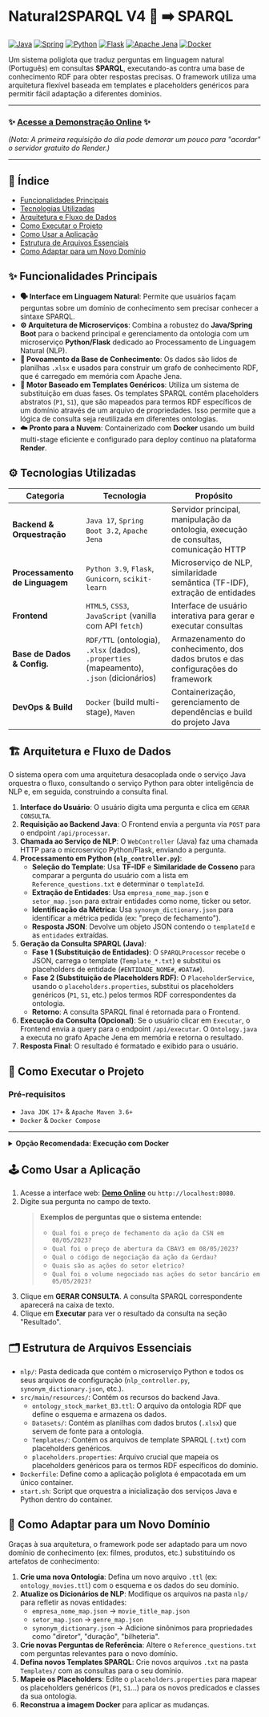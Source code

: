 # Natural2SPARQL V4 💬 ➡️ SPARQL

[![Java](https://img.shields.io/badge/Java-17-blue.svg?style=for-the-badge&logo=openjdk)](https://www.oracle.com/java/technologies/javase/jdk17-archive-downloads.html)
[![Spring](https://img.shields.io/badge/Spring_Boot-3.2-green.svg?style=for-the-badge&logo=spring)](https://spring.io/projects/spring-boot)
[![Python](https://img.shields.io/badge/Python-3.9-blue.svg?style=for-the-badge&logo=python)](https://www.python.org/downloads/release/python-390/)
[![Flask](https://img.shields.io/badge/Flask-black.svg?style=for-the-badge&logo=flask)](https://flask.palletsprojects.com/)
[![Apache Jena](https://img.shields.io/badge/Apache-Jena-orange.svg?style=for-the-badge&logo=apache)](https://jena.apache.org/)
[![Docker](https://img.shields.io/badge/Docker-gray.svg?style=for-the-badge&logo=docker)](https://www.docker.com/)

Um sistema poliglota que traduz perguntas em linguagem natural (Português) em consultas **SPARQL**, executando-as contra uma base de conhecimento RDF para obter respostas precisas. O framework utiliza uma arquitetura flexível baseada em templates e placeholders genéricos para permitir fácil adaptação a diferentes domínios.

---

### ✨ **[Acesse a Demonstração Online](https://natural2sparql-v4.onrender.com)** ✨

*(Nota: A primeira requisição do dia pode demorar um pouco para "acordar" o servidor gratuito do Render.)*

---

## 📜 Índice

*   [Funcionalidades Principais](#-funcionalidades-principais)
*   [Tecnologias Utilizadas](#-tecnologias-utilizadas)
*   [Arquitetura e Fluxo de Dados](#-arquitetura-e-fluxo-de-dados)
*   [Como Executar o Projeto](#-como-executar-o-projeto)
*   [Como Usar a Aplicação](#-como-usar-a-aplicação)
*   [Estrutura de Arquivos Essenciais](#-estrutura-de-arquivos-essenciais)
*   [Como Adaptar para um Novo Domínio](#-como-adaptar-para-um-novo-domínio)

## ✨ Funcionalidades Principais

*   **🗣️ Interface em Linguagem Natural**: Permite que usuários façam perguntas sobre um domínio de conhecimento sem precisar conhecer a sintaxe SPARQL.
*   **⚙️ Arquitetura de Microserviços**: Combina a robustez do **Java/Spring Boot** para o backend principal e gerenciamento da ontologia com um microserviço **Python/Flask** dedicado ao Processamento de Linguagem Natural (NLP).
*   **🧠 Povoamento da Base de Conhecimento**: Os dados são lidos de planilhas `.xlsx` e usados para construir um grafo de conhecimento RDF, que é carregado em memória com Apache Jena.
*   **🧩 Motor Baseado em Templates Genéricos**: Utiliza um sistema de substituição em duas fases. Os templates SPARQL contêm placeholders abstratos (`P1`, `S1`), que são mapeados para termos RDF específicos de um domínio através de um arquivo de propriedades. Isso permite que a lógica de consulta seja reutilizada em diferentes ontologias.
*   **☁️ Pronto para a Nuvem**: Containerizado com **Docker** usando um build multi-stage eficiente e configurado para deploy contínuo na plataforma **Render**.

## ⚙️ Tecnologias Utilizadas

| Categoria                      | Tecnologia                                                                                             | Propósito                                                                          |
| ------------------------------ | ------------------------------------------------------------------------------------------------------ | ---------------------------------------------------------------------------------- |
| **Backend & Orquestração**     | `Java 17`, `Spring Boot 3.2`, `Apache Jena`                                                            | Servidor principal, manipulação da ontologia, execução de consultas, comunicação HTTP |
| **Processamento de Linguagem** | `Python 3.9`, `Flask`, `Gunicorn`, `scikit-learn`                                                      | Microserviço de NLP, similaridade semântica (TF-IDF), extração de entidades        |
| **Frontend**                   | `HTML5`, `CSS3`, `JavaScript` (vanilla com API `fetch`)                                                | Interface de usuário interativa para gerar e executar consultas                    |
| **Base de Dados & Config.**    | `RDF/TTL` (ontologia), `.xlsx` (dados), `.properties` (mapeamento), `.json` (dicionários)              | Armazenamento do conhecimento, dos dados brutos e das configurações do framework     |
| **DevOps & Build**             | `Docker` (build multi-stage), `Maven`                                                                  | Containerização, gerenciamento de dependências e build do projeto Java             |

## 🏗️ Arquitetura e Fluxo de Dados

O sistema opera com uma arquitetura desacoplada onde o serviço Java orquestra o fluxo, consultando o serviço Python para obter inteligência de NLP e, em seguida, construindo a consulta final.

1.  **Interface do Usuário**: O usuário digita uma pergunta e clica em `GERAR CONSULTA`.
2.  **Requisição ao Backend Java**: O Frontend envia a pergunta via `POST` para o endpoint `/api/processar`.
3.  **Chamada ao Serviço de NLP**: O `WebController` (Java) faz uma chamada HTTP para o microserviço Python/Flask, enviando a pergunta.
4.  **Processamento em Python (`nlp_controller.py`)**:
    *   **Seleção do Template**: Usa **TF-IDF** e **Similaridade de Cosseno** para comparar a pergunta do usuário com a lista em `Reference_questions.txt` e determinar o `templateId`.
    *   **Extração de Entidades**: Usa `empresa_nome_map.json` e `setor_map.json` para extrair entidades como nome, ticker ou setor.
    *   **Identificação da Métrica**: Usa `synonym_dictionary.json` para identificar a métrica pedida (ex: "preço de fechamento").
    *   **Resposta JSON**: Devolve um objeto JSON contendo o `templateId` e as `entidades` extraídas.
5.  **Geração da Consulta SPARQL (Java)**:
    *   **Fase 1 (Substituição de Entidades)**: O `SPARQLProcessor` recebe o JSON, carrega o template (`Template_*.txt`) e substitui os placeholders de entidade (`#ENTIDADE_NOME#`, `#DATA#`).
    *   **Fase 2 (Substituição de Placeholders RDF)**: O `PlaceholderService`, usando o `placeholders.properties`, substitui os placeholders genéricos (`P1`, `S1`, etc.) pelos termos RDF correspondentes da ontologia.
    *   **Retorno**: A consulta SPARQL final é retornada para o Frontend.
6.  **Execução da Consulta (Opcional)**: Se o usuário clicar em `Executar`, o Frontend envia a query para o endpoint `/api/executar`. O `Ontology.java` a executa no grafo Apache Jena em memória e retorna o resultado.
7.  **Resposta Final**: O resultado é formatado e exibido para o usuário.

## 🚀 Como Executar o Projeto

### Pré-requisitos

*   `Java JDK 17+` & `Apache Maven 3.6+`
*   `Docker` & `Docker Compose`

---

<details>
<summary><strong>Opção Recomendada: Execução com Docker</strong></summary>

A maneira mais fácil e que melhor simula o ambiente de produção é usar o `Dockerfile` que já está no projeto.

1.  **Clone o repositório:**
    ```bash
    git clone https://github.com/hebercastro79/Natural2SPARQL_V4.git
    cd Natural2SPARQL_V4
    ```

2.  **Construa a imagem Docker:**
    O `Dockerfile` multi-stage cuida do build do Java, da configuração do Python e da instalação de todas as dependências.
    ```bash
    docker build -t natural2sparql-v4 .
    ```

3.  **Execute o container:**
    Um script `start.sh` (executado pelo Dockerfile) se encarrega de iniciar os dois processos (Java e Python) dentro do mesmo container.
    ```bash
    docker run -p 8080:8080 -it natural2sparql-v4
    ```

4.  Acesse a aplicação em [**http://localhost:8080**](http://localhost:8080).

</details>

## 🕹️ Como Usar a Aplicação

1.  Acesse a interface web: [**Demo Online**](https://natural2sparql-v4.onrender.com) ou `http://localhost:8080`.
2.  Digite sua pergunta no campo de texto.
    > **Exemplos de perguntas que o sistema entende:**
    > *   `Qual foi o preço de fechamento da ação da CSN em 08/05/2023?`
    > *   `Qual foi o preço de abertura da CBAV3 em 08/05/2023?`
    > *   `Qual o código de negociação da ação da Gerdau?`
    > *   `Quais são as ações do setor eletrico?`
    > *   `Qual foi o volume negociado nas ações do setor bancário em 05/05/2023?`
3.  Clique em **GERAR CONSULTA**. A consulta SPARQL correspondente aparecerá na caixa de texto.
4.  Clique em **Executar** para ver o resultado da consulta na seção "Resultado".

## 🗂️ Estrutura de Arquivos Essenciais

*   `nlp/`: Pasta dedicada que contém o microserviço Python e todos os seus arquivos de configuração (`nlp_controller.py`, `synonym_dictionary.json`, etc.).
*   `src/main/resources/`: Contém os recursos do backend Java.
    *   `ontology_stock_market_B3.ttl`: O arquivo da ontologia RDF que define o esquema e armazena os dados.
    *   `Datasets/`: Contém as planilhas com dados brutos (`.xlsx`) que servem de fonte para a ontologia.
    *   `Templates/`: Contém os arquivos de template SPARQL (`.txt`) com placeholders genéricos.
    *   `placeholders.properties`: Arquivo crucial que mapeia os placeholders genéricos para os termos RDF específicos do domínio.
*   `Dockerfile`: Define como a aplicação poliglota é empacotada em um único container.
*   `start.sh`: Script que orquestra a inicialização dos serviços Java e Python dentro do container.

## 🔄 Como Adaptar para um Novo Domínio

Graças à sua arquitetura, o framework pode ser adaptado para um novo domínio de conhecimento (ex: filmes, produtos, etc.) substituindo os artefatos de conhecimento:

1.  **Crie uma nova Ontologia**: Defina um novo arquivo `.ttl` (ex: `ontology_movies.ttl`) com o esquema e os dados do seu domínio.
2.  **Atualize os Dicionários de NLP**: Modifique os arquivos na pasta `nlp/` para refletir as novas entidades:
    *   `empresa_nome_map.json` -> `movie_title_map.json`
    *   `setor_map.json` -> `genre_map.json`
    *   `synonym_dictionary.json` -> Adicione sinônimos para propriedades como "diretor", "duração", "bilheteria".
3.  **Crie novas Perguntas de Referência**: Altere o `Reference_questions.txt` com perguntas relevantes para o novo domínio.
4.  **Defina novos Templates SPARQL**: Crie novos arquivos `.txt` na pasta `Templates/` com as consultas para o seu domínio.
5.  **Mapeie os Placeholders**: Edite o `placeholders.properties` para mapear os placeholders genéricos (`P1`, `S1`...) para os novos predicados e classes da sua ontologia.
6.  **Reconstrua a imagem Docker** para aplicar as mudanças.
